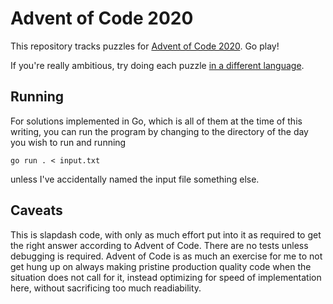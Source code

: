 # Advent of Code 2020

This repository tracks puzzles for [Advent of Code 2020](https://adventofcode.com/2020). Go play!

If you're really ambitious, try doing each puzzle [in a different 
language](https://www.benkraft.org/2017/12/26/advent-of-code/).

## Running

For solutions implemented in Go, which is all of them at the time of this
writing, you can run the program by changing to the directory of the day
you wish to run and running
 
```
go run . < input.txt
```
unless I've accidentally named the input file something else.

## Caveats

This is slapdash code, with only as much effort put into it as required to
get the right answer according to Advent of Code. There are no tests unless
debugging is required. Advent of Code is as much an exercise for me to not
get hung up on always making pristine production quality code when the
situation does not call for it, instead optimizing for speed of
implementation here, without sacrificing too much readiability.